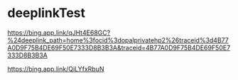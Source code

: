 # deeplinkTest

https://bing.app.link/qJHt4E68GC?%24deeplink_path=home%3focid%3dopalprivatehp2%26traceid%3d4B77A0D9F75B4DE69F50E7333D8B3B3A&traceid=4B77A0D9F75B4DE69F50E7333D8B3B3A

https://bing.app.link/QiLYfxRbuN
